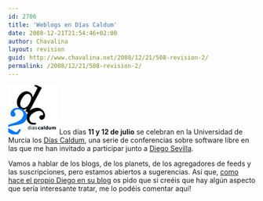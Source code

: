 ```yaml
---
id: 2706
title: 'Weblogs en Días Caldum'
date: 2008-12-21T21:54:46+02:00
author: Chavalina
layout: revision
guid: http://www.chavalina.net/2008/12/21/508-revision-2/
permalink: /2008/12/21/508-revision-2/
---
```

<img class="imgizqda" src="/imagenes/fotos/dias-caldum.jpg" alt="Días Caldum 2005" /> Los días **11 y 12 de julio** se celebran en la Universidad de Murcia los <a href="http://diascaldum.um.es/" target="_blank">Días Caldum</a>, una serie de conferencias sobre software libre en las que me han invitado a participar junto a <a href="http://neuromancer.dif.um.es/blog/" target="_blank">Diego Sevilla</a>.

Vamos a hablar de los blogs, de los planets, de los agregadores de feeds y las suscripciones, pero estamos abiertos a sugerencias. Así que, <a href="http://neuromancer.dif.um.es/blog/?p=220" target="_blank">como hace el propio Diego en su blog</a> os pido que si creéis que hay alg&uacute;n aspecto que sería interesante tratar, me lo podéis comentar aquí!
